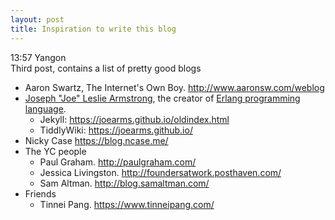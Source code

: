 ```yaml
---
layout: post
title: Inspiration to write this blog
---
```


13:57 Yangon  
Third post, contains a list of pretty good blogs

* Aaron Swartz, The Internet's Own Boy. <http://www.aaronsw.com/weblog>
* [Joseph "Joe" Leslie Armstrong][3], the creator of [Erlang programming language][4]. 
  * Jekyll: <https://joearms.github.io/oldindex.html> 
  * TiddlyWiki: <https://joearms.github.io/>
* Nicky Case <https://blog.ncase.me/>
* The YC people 
  * Paul Graham. <http://paulgraham.com/> 
  * Jessica Livingston. <http://foundersatwork.posthaven.com/> 
  * Sam Altman. <http://blog.samaltman.com/>
* Friends 
  * Tinnei Pang. <https://www.tinneipang.com/>

[3]: https://en.wikipedia.org/wiki/Joe_Armstrong_(programmer)
[4]: https://en.wikipedia.org/wiki/Erlang_(programming_language) 